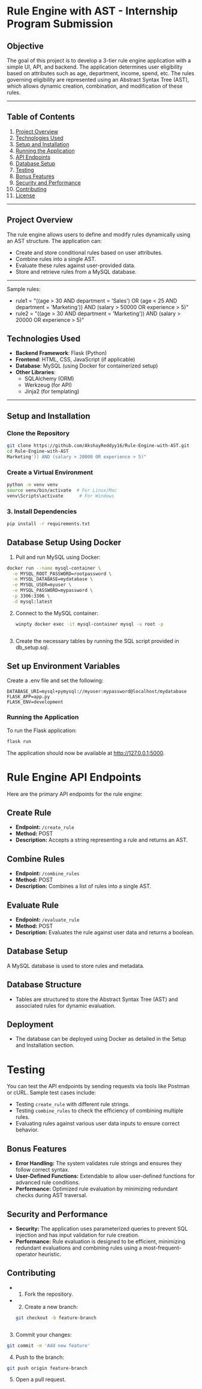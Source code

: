 # Rule Engine with AST - Internship Program Submission

## Objective
The goal of this project is to develop a 3-tier rule engine application with a simple UI, API, and backend. The application determines user eligibility based on attributes such as age, department, income, spend, etc. The rules governing eligibility are represented using an Abstract Syntax Tree (AST), which allows dynamic creation, combination, and modification of these rules.

---

## Table of Contents
1. [Project Overview](#project-overview)
2. [Technologies Used](#technologies-used)
3. [Setup and Installation](#setup-and-installation)
4. [Running the Application](#running-the-application)
5. [API Endpoints](#api-endpoints)
6. [Database Setup](#database-setup)
7. [Testing](#testing)
8. [Bonus Features](#bonus-features)
9. [Security and Performance](#security-and-performance)
10. [Contributing](#contributing)
11. [License](#license)

---

## Project Overview
The rule engine allows users to define and modify rules dynamically using an AST structure. The application can:
- Create and store conditional rules based on user attributes.
- Combine rules into a single AST.
- Evaluate these rules against user-provided data.
- Store and retrieve rules from a MySQL database.
---
Sample rules:
- rule1 = "((age > 30 AND department = 'Sales') OR (age < 25 AND department = 'Marketing')) AND (salary > 50000 OR experience > 5)"
- rule2 = "((age > 30 AND department = 'Marketing')) AND (salary > 20000 OR experience > 5)"


## Technologies Used
- **Backend Framework**: Flask (Python)
- **Frontend**: HTML, CSS, JavaScript (if applicable)
- **Database**: MySQL (using Docker for containerized setup)
- **Other Libraries**:
  - SQLAlchemy (ORM)
  - Werkzeug (for API)
  - Jinja2 (for templating)

---

## Setup and Installation

###  Clone the Repository
```bash
git clone https://github.com/AkshayReddyy16/Rule-Engine-with-AST.git
cd Rule-Engine-with-AST
Marketing')) AND (salary > 20000 OR experience > 5)"
```
###  Create a Virtual Environment
```bash
python -m venv venv
source venv/bin/activate  # For Linux/Mac
venv\Scripts\activate      # For Windows
```
### 3. Install Dependencies
```bash
pip install -r requirements.txt
```
##  Database Setup Using Docker
1. Pull and run MySQL using Docker:
```bash
docker run --name mysql-container \
  -e MYSQL_ROOT_PASSWORD=rootpassword \
  -e MYSQL_DATABASE=mydatabase \
  -e MYSQL_USER=myuser \
  -e MYSQL_PASSWORD=mypassword \
  -p 3306:3306 \
  -d mysql:latest
```
2. Connect to the MySQL container:
   ```bash
   winpty docker exec -it mysql-container mysql -u root -p
  ```
```
3. Create the necessary tables by running the SQL script provided in db_setup.sql.
##  Set up Environment Variables
Create a .env file and set the following:
```env
DATABASE_URI=mysql+pymysql://myuser:mypassword@localhost/mydatabase
FLASK_APP=app.py
FLASK_ENV=development
```
### Running the Application
To run the Flask application:
```bash
flask run
```
The application should now be available at http://127.0.0.1:5000.

# Rule Engine API Endpoints

Here are the primary API endpoints for the rule engine:

## Create Rule

- **Endpoint:** `/create_rule`
- **Method:** POST
- **Description:** Accepts a string representing a rule and returns an AST.

## Combine Rules

- **Endpoint:** `/combine_rules`
- **Method:** POST
- **Description:** Combines a list of rules into a single AST.

## Evaluate Rule

- **Endpoint:** `/evaluate_rule`
- **Method:** POST
- **Description:** Evaluates the rule against user data and returns a boolean.
## Database Setup

A MySQL database is used to store rules and metadata. 

## Database Structure

- Tables are structured to store the Abstract Syntax Tree (AST) and associated rules for dynamic evaluation.

## Deployment

- The database can be deployed using Docker as detailed in the Setup and Installation section.
# Testing

You can test the API endpoints by sending requests via tools like Postman or cURL. Sample test cases include:

- Testing `create_rule` with different rule strings.
- Testing `combine_rules` to check the efficiency of combining multiple rules.
- Evaluating rules against various user data inputs to ensure correct behavior.
## Bonus Features

- **Error Handling:** The system validates rule strings and ensures they follow correct syntax.
- **User-Defined Functions:** Extendable to allow user-defined functions for advanced rule conditions.
- **Performance:** Optimized rule evaluation by minimizing redundant checks during AST traversal.
## Security and Performance

- **Security:** The application uses parameterized queries to prevent SQL injection and has input validation for rule creation.
- **Performance:** Rule evaluation is designed to be efficient, minimizing redundant evaluations and combining rules using a most-frequent-operator heuristic.
## Contributing

- 1. Fork the repository.
- 2. Create a new branch: 
  ```bash
  git checkout -b feature-branch
```
```
3. Commit your changes:
```bash
git commit -m 'Add new feature'
```
4. Push to the branch:
```bash
git push origin feature-branch
```
5. Open a pull request.






